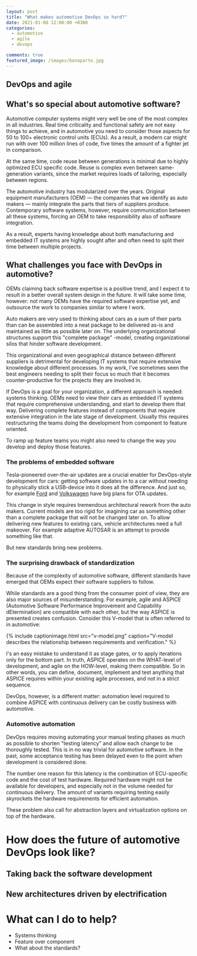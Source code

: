 ```yaml
---
layout: post
title: "What makes automotive DevOps so hard?"
date: 2021-01-08 12:00:00 +0300
categories: 
  - automotive
  - agile
  - devops

comments: true
featured_image: /images/bonaparte.jpg
---
```



## DevOps and agile


## What's so special about automotive software?

Automotive computer systems might very well be one of the most complex in all industries. Real time criticality and functional safety are not easy things to achieve, and in automotive you need to consider those aspects for 50 to 100+ electronic control units (ECUs). As a result, a modern car might run with over 100 million lines of code, five times the amount of a fighter jet in comparison. 

At the same time, code reuse between generations is minimal due to highly optimized ECU specific code. Reuse is complex even between same-generation variants, since the market requires loads of tailoring, especially between regions. 

The automotive industry has modularized over the years. Original equipment manufacturers (OEM) — the companies that we identify as auto makers — mainly integrate the parts that tiers of suppliers produce. Contemporary software systems, however, require communication between all these systems, forcing an OEM to take responsibility also of software integration. 

As a result, experts having knowledge about both manufacturing and embedded IT systems are highly sought after and often need to split their time between multiple projects.

## What challenges you face with DevOps in automotive?

OEMs claiming back software expertise is a positive trend, and I expect it to result in a better overall system design in the future. It will take some time, however: not many OEMs have the required software expertise yet, and outsource the work to companies similar to where I work. 

Auto makers are very used to thinking about cars as a sum of their parts than can be assembled into a neat package to be delivered as-is and maintained as little as possible later on. The underlying organizational structures support this "complete package" -model, creating organizational silos that hinder software development. 

This organizational and even geographical distance between different suppliers is detrimental for developing IT systems that require extensive knowledge about different processes. In my work, I've sometimes seen the best engineers needing to split their focus so much that it becomes counter-productive for the projects they are involved in. 

If DevOps is a goal for your organization, a different approach is needed: systems thinking. OEMs need to view their cars as embedded IT systems that require comprehensive understanding, and start to develop them that way. Delivering complete features instead of components that require extensive integration in the late stage of development. Usually this requires restructuring the teams doing the development from component to feature oriented.

To ramp up feature teams you might also need to change the way you develop and deploy those features. 

### The problems of embedded software

Tesla-pioneered over-the-air updates are a crucial enabler for DevOps-style development for cars: getting software updates in to a car without needing to physically stick a USB-device into it does all the difference. And just so, for example [Ford](https://corporate.ford.com/articles/products/over-the-air-software-updates.html) and [Volkswagen](https://www.continental.com/en/press/press-releases/volkswagen-id3-236882) have big plans for OTA updates. 

This change in style requires tremendous architectural rework from the auto makers. Current models are too rigid for imagining car as something other than a complete package that will not be changed later on. To allow delivering new features to existing cars, vehicle architectures need a full makeover. For example adaptive AUTOSAR is an attempt to provide something like that. 

But new standards bring new problems. 

### The surprising drawback of standardization

Because of the complexity of automotive software, different standards have emerged that OEMs expect their software suppliers to follow. 

While standards are a good thing from the consumer point of view, they are also major sources of misunderstanding. For example, agile and ASPICE (Automotive Software Performance Improvement and Capability dEtermination) are compatible with each other, but the way ASPICE is presented creates confusion. Consider this V-model that is often referred to in automotive:

{% include captionimage.html src="v-model.png" caption="V-model describes the relationship between requirements and verification." %}

I's an easy mistake to understand it as stage gates, or to apply iterations only for the bottom part. In truth, ASPICE operates on the WHAT-level of development, and agile on the HOW-level, making them compatible. So in other words, you can define, document, implement and test anything that ASPICE requires within your existing agile processes, and not in a strict sequence. 

DevOps, however, is a different matter: automation level required to combine ASPICE with continuous delivery can be costly business with automotive. 

### Automotive automation

DevOps requires moving automating your manual testing phases as much as possible to shorten "testing latency" and allow each change to be thoroughly tested. This is in no way trivial for automotive software. In the past, some acceptance testing has been delayed even to the point when development is considered done.

The number one reason for this latency is the combination of ECU-specific code and the cost of test hardware. Required hardware might not be available for developers, and especially not in the volume needed for continuous delivery. The amount of variants requiring testing easily skyrockets the hardware requirements for efficient automation. 

These problem also call for abstraction layers and virtualization options on top of the hardware. 


# How does the future of automotive DevOps look like? 

## Taking back the software development

## New architectures driven by electrification


# What can I do to help?

* Systems thinking
* Feature over component
* What about the standards? 
